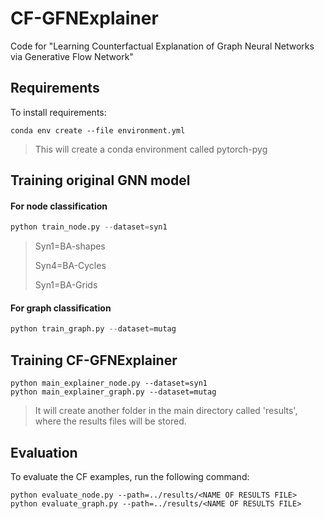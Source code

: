 # CF-GFNExplainer

Code for  "Learning Counterfactual Explanation of Graph Neural Networks via Generative Flow Network"

## Requirements

To install requirements:

```setup
conda env create --file environment.yml
```

> This will create a conda environment called pytorch-pyg

## Training original GNN model

#### For node classification

```python
python train_node.py --dataset=syn1
```

>Syn1=BA-shapes
>
>Syn4=BA-Cycles
>
>Syn1=BA-Grids

#### For graph classification

```python
python train_graph.py --dataset=mutag
```



## Training CF-GFNExplainer

```train
python main_explainer_node.py --dataset=syn1
python main_explainer_graph.py --dataset=mutag
```

>It will create another folder in the main directory called 'results', where the results files will be stored.


## Evaluation

To evaluate the CF examples, run the following command:

```eval
python evaluate_node.py --path=../results/<NAME OF RESULTS FILE>
python evaluate_graph.py --path=../results/<NAME OF RESULTS FILE>
```
